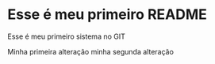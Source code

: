 <h1>Esse é meu primeiro README</h1>
Esse é meu primeiro sistema no GIT

Minha primeira alteração
minha segunda alteração
